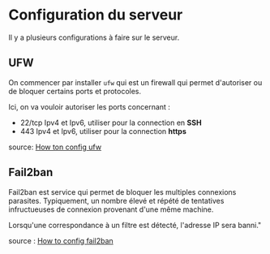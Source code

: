 # Configuration du serveur

Il y a plusieurs configurations à faire sur le serveur.

## UFW
On commencer par installer `ufw` qui est un firewall qui permet d'autoriser ou de bloquer certains ports et protocoles.

Ici, on va vouloir autoriser les ports concernant : 
- 22/tcp Ipv4 et Ipv6, utiliser pour la connection en **SSH**
- 443 Ipv4 et Ipv6, utiliser pour la connection **https**

source: [How ton config ufw](https://www.digitalocean.com/community/tutorials/how-to-set-up-a-firewall-with-ufw-on-ubuntu) 

## Fail2ban

Fail2ban est service qui permet de bloquer les multiples connexions parasites.
Typiquement, un nombre élevé et répété de tentatives infructueuses de connexion provenant d'une même machine.

Lorsqu'une correspondance à un filtre est détecté, l'adresse IP sera banni."

source : [How to config fail2ban](https://www.hostinger.com/tutorials/fail2ban-configuration) 


